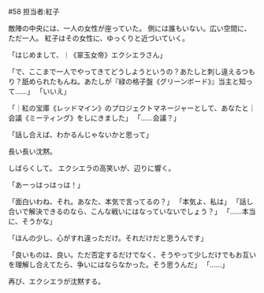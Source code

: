 #58 担当者:紅子

敵陣の中央には、一人の女性が座っていた。
側には誰もいない。広い空間に、ただ一人。
紅子はその女性に、ゆっくりと近づいていく。

「はじめまして、｜《翠玉女帝》エクシエラさん」


「で、ここまで一人でやってきてどうしようというの？あたしと刺し違えるつもり？舐められたもんね。あたしが『緑の格子盤《グリーンボード》』当主と知って……」
「いいえ」

「｜紅の宝庫《レッドマイン》のプロジェクトマネージャーとして、あなたと｜会議《ミーティング》をしにきました」
「……会議？」


「話し合えば、わかるんじゃないかと思って」

長い長い沈黙。

しばらくして。
エクシエラの高笑いが、辺りに響く。

「あーっはっはっは！」

「面白いわね、それ。あなた、本気で言ってるの？」
「本気よ、私は」
「話し合いで解決できるのなら、こんな戦いにはなっていないでしょう？」
「……本当に、そうかな」


「ほんの少し、心がすれ違っただけ。それだけだと思うんです」

「良いものは、良い。ただ否定するだけでなく、そうやって少しだけでもお互いを理解し合えてたら、争いにはならなかった。そう思うんだ」
「……」

再び、エクシエラが沈黙する。






